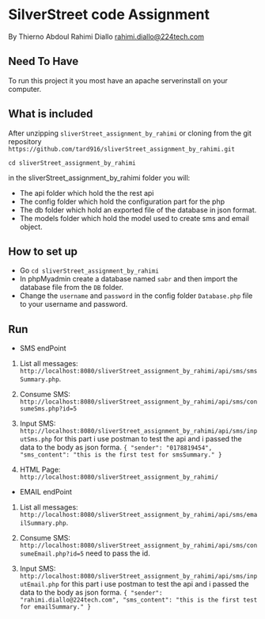 # SilverStreet code Assignment 
By Thierno Abdoul Rahimi Diallo rahimi.diallo@224tech.com
 
 ## Need To Have  
 To run this project it you most have an apache serverinstall on your computer.
 
## What is included

After unzipping `sliverStreet_assignment_by_rahimi` or cloning from the git repository `https://github.com/tard916/sliverStreet_assignment_by_rahimi.git`

`cd sliverStreet_assignment_by_rahimi`

in the sliverStreet_assignment_by_rahimi folder you will:

- The api folder which hold the the rest api
- The config folder which hold the configuration part for the php
- The db folder which hold an exported file of the database in json format.
- The models folder which hold the model used to create sms and email object.

## How to set up 

- Go `cd sliverStreet_assignment_by_rahimi`
- In phpMyadmin create a database named `sabr` and then import the database file from the `DB` folder.
- Change the `username` and `password` in the config folder `Database.php` file to your username and password.

## Run

- SMS endPoint

1) List all messages: `http://localhost:8080/sliverStreet_assignment_by_rahimi/api/sms/smsSummary.php`.

2) Consume SMS: `http://localhost:8080/sliverStreet_assignment_by_rahimi/api/sms/consumeSms.php?id=5`

3) Input SMS: `http://localhost:8080/sliverStreet_assignment_by_rahimi/api/sms/inputSms.php` for this part i use postman to test the api and i passed the data to the body as json forma.
`{
	"sender": "0178819454",
	"sms_content": "this is the first test for smsSummary."
}`

4) HTML Page: `http://localhost:8080/sliverStreet_assignment_by_rahimi/`

- EMAIL endPoint 

1) List all messages: `http://localhost:8080/sliverStreet_assignment_by_rahimi/api/sms/emailSummary.php`.

2) Consume SMS: `http://localhost:8080/sliverStreet_assignment_by_rahimi/api/sms/consumeEmail.php?id=5` need to pass the id.

3) Input SMS: `http://localhost:8080/sliverStreet_assignment_by_rahimi/api/sms/inputEmail.php` for this part i use postman to test the api and i passed the data to the body as json forma.
`{
	"sender": "rahimi.diallo@224tech.com",
	"sms_content": "this is the first test for emailSummary."
}`

